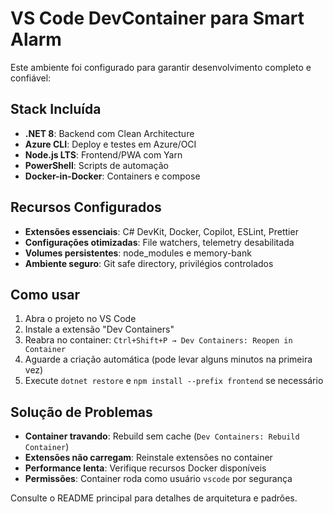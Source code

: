 # VS Code DevContainer para Smart Alarm

Este ambiente foi configurado para garantir desenvolvimento completo e confiável:

## Stack Incluída

- **.NET 8**: Backend com Clean Architecture
- **Azure CLI**: Deploy e testes em Azure/OCI  
- **Node.js LTS**: Frontend/PWA com Yarn
- **PowerShell**: Scripts de automação
- **Docker-in-Docker**: Containers e compose

## Recursos Configurados

- **Extensões essenciais**: C# DevKit, Docker, Copilot, ESLint, Prettier
- **Configurações otimizadas**: File watchers, telemetry desabilitada
- **Volumes persistentes**: node_modules e memory-bank
- **Ambiente seguro**: Git safe directory, privilégios controlados

## Como usar

1. Abra o projeto no VS Code
2. Instale a extensão "Dev Containers"
3. Reabra no container: `Ctrl+Shift+P → Dev Containers: Reopen in Container`
4. Aguarde a criação automática (pode levar alguns minutos na primeira vez)
5. Execute `dotnet restore` e `npm install --prefix frontend` se necessário

## Solução de Problemas

- **Container travando**: Rebuild sem cache (`Dev Containers: Rebuild Container`)
- **Extensões não carregam**: Reinstale extensões no container
- **Performance lenta**: Verifique recursos Docker disponíveis
- **Permissões**: Container roda como usuário `vscode` por segurança

Consulte o README principal para detalhes de arquitetura e padrões.
